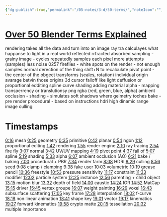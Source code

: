 ```yaml
---
{"dg-publish":true,"permalink":"/05-notes/3-d/50-terms/","noteIcon":"","created":"2025-01-21T01:20:16.968+10:00","updated":"2025-01-21T16:22:36.433+10:00"}
---
```


# [Over 50 Blender Terms Explained](https://www.youtube.com/watch?v=YFIhfF_5cdE)
rendering takes all the data and turn imto an image
ray tra calculayes what happanse to light in a real world
    reflected
    rrfracted
    absorbed
sampling - grainy image - cycles repeatedly samples each pixel 
more attempts (samples) less noise
0257 fireflies - white spots on the render - not enough samples
normal derection of the thing shift+N to recalculate
pivot point - the center of the obgect transforms (scales, rotation) 
    individual origin
    avarage betvin those origins
    3d cursor
falloff like light deffusion or proportional edditing
spline curve
shading adding material
alpha - mapping transperrency or translutionsy
    png rgba (red, green, blue, alpha)
ambient occlusion - shading - simulates soft shadows where geimetry toches
bake - pre render
procedural - based on instructions
hdri high dinamic range image
culling
# Timestamps
[0:16](https://www.youtube.com/watch?v=YFIhfF_5cdE&t=16s) mesh 
[0:25](https://www.youtube.com/watch?v=YFIhfF_5cdE&t=25s) geometry 
[0:35](https://www.youtube.com/watch?v=YFIhfF_5cdE&t=35s) primitive 
[0:42](https://www.youtube.com/watch?v=YFIhfF_5cdE&t=42s) planar 
[0:54](https://www.youtube.com/watch?v=YFIhfF_5cdE&t=54s) ngon 
[1:12](https://www.youtube.com/watch?v=YFIhfF_5cdE&t=72s) proportional editing 
[1:42](https://www.youtube.com/watch?v=YFIhfF_5cdE&t=102s) rendering 
[1:55](https://www.youtube.com/watch?v=YFIhfF_5cdE&t=115s) render engine 
[2:10](https://www.youtube.com/watch?v=YFIhfF_5cdE&t=130s) ray tracing 
[2:54](https://www.youtube.com/watch?v=YFIhfF_5cdE&t=174s) fire fly 
[3:07](https://www.youtube.com/watch?v=YFIhfF_5cdE&t=187s) normal 
[3:42](https://www.youtube.com/watch?v=YFIhfF_5cdE&t=222s) UV/UV mapping 
[4:19](https://www.youtube.com/watch?v=YFIhfF_5cdE&t=259s) pivot point 
[4:37](https://www.youtube.com/watch?v=YFIhfF_5cdE&t=277s) fall of 
[5:07](https://www.youtube.com/watch?v=YFIhfF_5cdE&t=307s) spline 
[5:19](https://www.youtube.com/watch?v=YFIhfF_5cdE&t=319s) shading 
[5:33](https://www.youtube.com/watch?v=YFIhfF_5cdE&t=333s) alpha 
[6:07](https://www.youtube.com/watch?v=YFIhfF_5cdE&t=367s) ambient occlusion (AO) 
[6:21](https://www.youtube.com/watch?v=YFIhfF_5cdE&t=381s) bake / baking 
[7:00](https://www.youtube.com/watch?v=YFIhfF_5cdE&t=420s) procedural + PBR 
[7:34](https://www.youtube.com/watch?v=YFIhfF_5cdE&t=454s) render farm 
[8:08](https://www.youtube.com/watch?v=YFIhfF_5cdE&t=488s) HDRI 
[8:29](https://www.youtube.com/watch?v=YFIhfF_5cdE&t=509s) culling 
[8:56](https://www.youtube.com/watch?v=YFIhfF_5cdE&t=536s) seed 
[9:08](https://www.youtube.com/watch?v=YFIhfF_5cdE&t=548s) clamp / clamping 
[9:38](https://www.youtube.com/watch?v=YFIhfF_5cdE&t=578s) fake user 
[10:03](https://www.youtube.com/watch?v=YFIhfF_5cdE&t=603s) volumetric 
[10:19](https://www.youtube.com/watch?v=YFIhfF_5cdE&t=619s) grease pencil 
[10:36](https://www.youtube.com/watch?v=YFIhfF_5cdE&t=636s) freestyle 
[10:53](https://www.youtube.com/watch?v=YFIhfF_5cdE&t=653s) pressure sensitivity 
[11:17](https://www.youtube.com/watch?v=YFIhfF_5cdE&t=677s) constraint 
[11:33](https://www.youtube.com/watch?v=YFIhfF_5cdE&t=693s) modifier 
[12:02](https://www.youtube.com/watch?v=YFIhfF_5cdE&t=722s) particle system 
[12:25](https://www.youtube.com/watch?v=YFIhfF_5cdE&t=745s) instance 
[12:56](https://www.youtube.com/watch?v=YFIhfF_5cdE&t=776s) parenting + child object 
[13:15](https://www.youtube.com/watch?v=YFIhfF_5cdE&t=795s) motion blur 
[13:32](https://www.youtube.com/watch?v=YFIhfF_5cdE&t=812s) depth of field 
[14:00](https://www.youtube.com/watch?v=YFIhfF_5cdE&t=840s) caustic 
[14:24](https://www.youtube.com/watch?v=YFIhfF_5cdE&t=864s) IOR 
[14:52](https://www.youtube.com/watch?v=YFIhfF_5cdE&t=892s) MatCap 
[15:15](https://www.youtube.com/watch?v=YFIhfF_5cdE&t=915s) driver 
[15:45](https://www.youtube.com/watch?v=YFIhfF_5cdE&t=945s) vertex groupe 
[16:07](https://www.youtube.com/watch?v=YFIhfF_5cdE&t=967s) weight painting 
[16:29](https://www.youtube.com/watch?v=YFIhfF_5cdE&t=989s) voxel 
[16:43](https://www.youtube.com/watch?v=YFIhfF_5cdE&t=1003s) subsurface scattering 
[17:05](https://www.youtube.com/watch?v=YFIhfF_5cdE&t=1025s) key frame 
[17:28](https://www.youtube.com/watch?v=YFIhfF_5cdE&t=1048s) interpolation 
[18:02](https://www.youtube.com/watch?v=YFIhfF_5cdE&t=1082s) f-curve 
[18:18](https://www.youtube.com/watch?v=YFIhfF_5cdE&t=1098s) non linear animation 
[18:41](https://www.youtube.com/watch?v=YFIhfF_5cdE&t=1121s) shape key 
[19:01](https://www.youtube.com/watch?v=YFIhfF_5cdE&t=1141s) vector 
[19:17](https://www.youtube.com/watch?v=YFIhfF_5cdE&t=1157s) kinematics 
[19:27](https://www.youtube.com/watch?v=YFIhfF_5cdE&t=1167s) forward kinematics 
[19:58](https://www.youtube.com/watch?v=YFIhfF_5cdE&t=1198s) crypto matte 
[20:15](https://www.youtube.com/watch?v=YFIhfF_5cdE&t=1215s) tessellation 
[20:32](https://www.youtube.com/watch?v=YFIhfF_5cdE&t=1232s) multiple importance